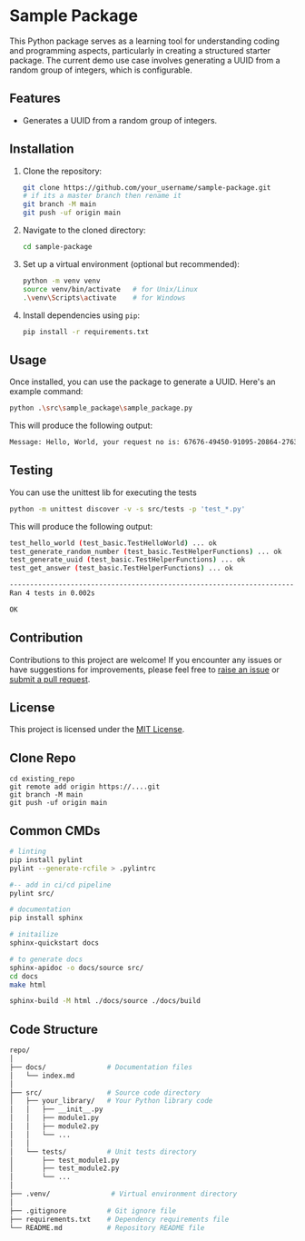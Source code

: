 # Sample Package

This Python package serves as a learning tool for understanding coding and programming aspects, particularly in creating a structured starter package. The current demo use case involves generating a UUID from a random group of integers, which is configurable.

## Features

- Generates a UUID from a random group of integers.

## Installation

1. Clone the repository:
    ```bash
    git clone https://github.com/your_username/sample-package.git
    # if its a master branch then rename it
    git branch -M main
    git push -uf origin main
    ```

2. Navigate to the cloned directory:
    ```bash
    cd sample-package
    ```

3. Set up a virtual environment (optional but recommended):
   ```bash
   python -m venv venv
   source venv/bin/activate   # for Unix/Linux
   .\venv\Scripts\activate    # for Windows
   ```

4. Install dependencies using `pip`:
   ```bash
   pip install -r requirements.txt
   ```

## Usage

Once installed, you can use the package to generate a UUID. Here's an example command:

```bash
python .\src\sample_package\sample_package.py
```

This will produce the following output:
```bash
Message: Hello, World, your request no is: 67676-49450-91095-20864-27637
```

## Testing

You can use the unittest lib for executing the tests

```bash
python -m unittest discover -v -s src/tests -p 'test_*.py'
```

This will produce the following output:
```bash
test_hello_world (test_basic.TestHelloWorld) ... ok
test_generate_random_number (test_basic.TestHelperFunctions) ... ok
test_generate_uuid (test_basic.TestHelperFunctions) ... ok
test_get_answer (test_basic.TestHelperFunctions) ... ok

----------------------------------------------------------------------
Ran 4 tests in 0.002s

OK
```

## Contribution

Contributions to this project are welcome! If you encounter any issues or have suggestions for improvements, please feel free to [raise an issue](https://github.com/austinnoronha/python-my-package-sample/issues) or [submit a pull request](https://github.com/austinnoronha/python-my-package-sample/pulls).

## License

This project is licensed under the [MIT License](LICENSE).


## Clone Repo

```
cd existing_repo
git remote add origin https://....git
git branch -M main
git push -uf origin main
```

## Common CMDs

```bash
# linting
pip install pylint
pylint --generate-rcfile > .pylintrc

#-- add in ci/cd pipeline
pylint src/

# documentation
pip install sphinx

# initailize
sphinx-quickstart docs

# to generate docs
sphinx-apidoc -o docs/source src/
cd docs
make html

sphinx-build -M html ./docs/source ./docs/build
```

## Code Structure 

```bash
repo/
│
├── docs/               # Documentation files
│   └── index.md
│
├── src/                # Source code directory
│   ├── your_library/   # Your Python library code
│   │   ├── __init__.py
│   │   ├── module1.py
│   │   ├── module2.py
│   │   └── ...
│   │
│   └── tests/          # Unit tests directory
│       ├── test_module1.py
│       ├── test_module2.py
│       └── ...
│
├── .venv/               # Virtual environment directory
│
├── .gitignore          # Git ignore file
├── requirements.txt    # Dependency requirements file
└── README.md           # Repository README file
```